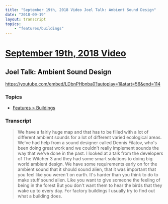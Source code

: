 ```yaml
---
title: "September 19th, 2018 Video Joel Talk: Ambient Sound Design"
date: "2018-09-19"
layout: transcript
topics:
    - "features/buildings"
---
```

# [September 19th, 2018 Video](../2018-09-19.md)
## Joel Talk: Ambient Sound Design
https://youtube.com/embed/LDbnPHbnba0?autoplay=1&start=56&end=114

### Topics
* [Features > Buildings](../topics/features/buildings.md)

### Transcript

> We have a fairly huge map and that has to be filled with a lot of different ambient sounds for a lot of different varied ecological areas. We've had help from a sound designer called Dennis Filatov, who's been doing great work and we couldn't really implement sounds the way that we've done in the past. I looked at a talk from the developers of The Witcher 3 and they had some smart solutions to doing big world ambient design. We have some requirements early on for the ambient sound that it should sound alien, that it was important that you feel like you weren't on earth. It's harder than you think to do to make stuff sound alien. Like you want to give someone the feeling of being in the forest But you don't want them to hear the birds that they wake up to every day. For factory buildings I usually try to find out what a building does.
